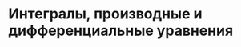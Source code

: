 Интегралы, производные и дифференциальные уравнения
===================================================
